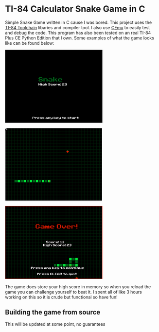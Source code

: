 # TI-84 Calculator Snake Game in C

Simple Snake Game written in C cause I was bored. This project uses the [TI-84 Toolchain](https://github.com/CE-Programming/toolchain) libaries and compiler tool. I also use [CEmu](https://github.com/CE-Programming/CEmu) to easily test and debug the code. This program has also been tested on an real TI-84 Plus CE Python Edition that I own. Some examples of what the game looks like can be found below:


![1701635466212](image/README/1701635466212.png)

![1701635482817](image/README/1701635482817.png)

![1701635487237](image/README/1701635487237.png)


The game does store your high score in memory so when you reload the game you can challenge yourself to beat it. I spent all of like 3 hours working on this so it is crude but functional so have fun!

## Building the game from source
This will be updated at some point, no guarantees
